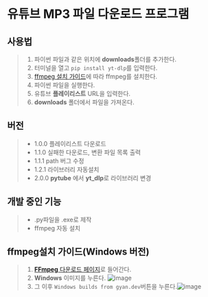 # 유튜브 MP3 파일 다운로드 프로그램


## 사용법
> 1. 파이썬 파일과 같은 위치에 **downloads**폴더를 추가한다.
> 2. 터미널을 열고 `pip install yt-dlp`를 입력한다.
> 3. [ffmpeg 설치 가이드](https://phoenixnap.com/kb/ffmpeg-windows)에 따라 ffmpeg를 설치한다.
> 4. 파이썬 파일을 실행한다.
> 5. 유튜브 **플레이리스트** URL을 입력한다.
> 6. **downloads** 폴더에서 파일을 가져온다.


## 버전
> - 1.0.0 플레이리스트 다운로드
> - 1.1.0 실패한 다운로드, 변환 파일 목록 출력
> - 1.1.1 path 버그 수정
> - 1.2.1 라이브러리 자동설치
> - 2.0.0 **pytube** 에서 **yt_dlp**로 라이브러리 변경


## 개발 중인 기능
> - .py파일을 .exe로 제작
> - ffmpeg 자동 설치


## **ffmpeg**설치 가이드(Windows 버전)
> 1. [**FFmpeg** 다운로드 페이지](https://ffmpeg.org/download.html)로 들어간다.
> 2. **Windows** 이미지를 누른다. ![image](https://github.com/strv103-0/youtube_dl/assets/112059527/710c066e-eea6-4102-8e67-f4831e57ae49)
> 3. 그 이후 `Windows builds from gyan.dev`버튼을 누른다.![image](https://github.com/strv103-0/youtube_dl/assets/112059527/293ad0ca-28ad-4ed4-9aa6-f2f94897276f)


